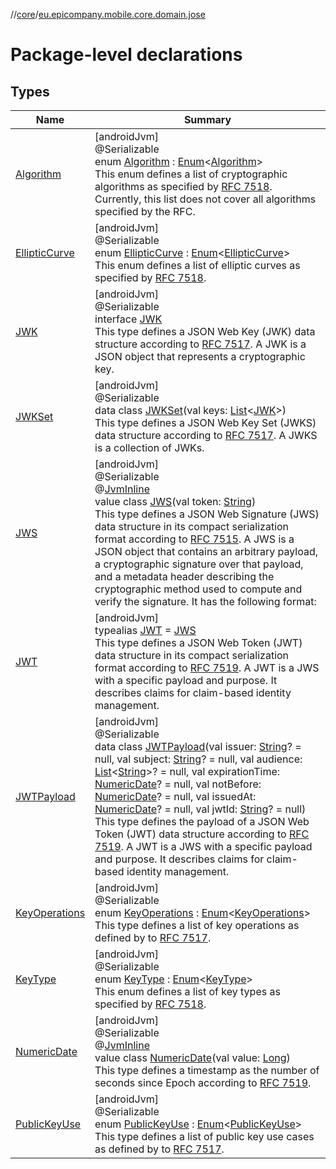//[core](../../index.md)/[eu.epicompany.mobile.core.domain.jose](index.md)

# Package-level declarations

## Types

| Name | Summary |
|---|---|
| [Algorithm](-algorithm/index.md) | [androidJvm]<br>@Serializable<br>enum [Algorithm](-algorithm/index.md) : [Enum](https://kotlinlang.org/api/latest/jvm/stdlib/kotlin/-enum/index.html)&lt;[Algorithm](-algorithm/index.md)&gt; <br>This enum defines a list of cryptographic algorithms as specified by [RFC 7518](https://www.rfc-editor.org/rfc/rfc7518). Currently, this list does not cover all algorithms specified by the RFC. |
| [EllipticCurve](-elliptic-curve/index.md) | [androidJvm]<br>@Serializable<br>enum [EllipticCurve](-elliptic-curve/index.md) : [Enum](https://kotlinlang.org/api/latest/jvm/stdlib/kotlin/-enum/index.html)&lt;[EllipticCurve](-elliptic-curve/index.md)&gt; <br>This enum defines a list of elliptic curves as specified by [RFC 7518](https://www.rfc-editor.org/rfc/rfc7518). |
| [JWK](-j-w-k/index.md) | [androidJvm]<br>@Serializable<br>interface [JWK](-j-w-k/index.md)<br>This type defines a JSON Web Key (JWK) data structure according to [RFC 7517](https://www.rfc-editor.org/rfc/rfc7517). A JWK is a JSON object that represents a cryptographic key. |
| [JWKSet](-j-w-k-set/index.md) | [androidJvm]<br>@Serializable<br>data class [JWKSet](-j-w-k-set/index.md)(val keys: [List](https://kotlinlang.org/api/latest/jvm/stdlib/kotlin.collections/-list/index.html)&lt;[JWK](-j-w-k/index.md)&gt;)<br>This type defines a JSON Web Key Set (JWKS) data structure according to [RFC 7517](https://www.rfc-editor.org/rfc/rfc7517). A JWKS is a collection of JWKs. |
| [JWS](-j-w-s/index.md) | [androidJvm]<br>@Serializable<br>@[JvmInline](https://kotlinlang.org/api/latest/jvm/stdlib/kotlin.jvm/-jvm-inline/index.html)<br>value class [JWS](-j-w-s/index.md)(val token: [String](https://kotlinlang.org/api/latest/jvm/stdlib/kotlin/-string/index.html))<br>This type defines a JSON Web Signature (JWS) data structure in its compact serialization format according to [RFC 7515](https://www.rfc-editor.org/rfc/rfc7515). A JWS is a JSON object that contains an arbitrary payload, a cryptographic signature over that payload, and a metadata header describing the cryptographic method used to compute and verify the signature. It has the following format: |
| [JWT](index.md#-2125418932%2FClasslikes%2F-1060529556) | [androidJvm]<br>typealias [JWT](index.md#-2125418932%2FClasslikes%2F-1060529556) = [JWS](-j-w-s/index.md)<br>This type defines a JSON Web Token (JWT) data structure in its compact serialization format according to [RFC 7519](https://www.rfc-editor.org/rfc/rfc7519). A JWT is a JWS with a specific payload and purpose. It describes claims for claim-based identity management. |
| [JWTPayload](-j-w-t-payload/index.md) | [androidJvm]<br>@Serializable<br>data class [JWTPayload](-j-w-t-payload/index.md)(val issuer: [String](https://kotlinlang.org/api/latest/jvm/stdlib/kotlin/-string/index.html)? = null, val subject: [String](https://kotlinlang.org/api/latest/jvm/stdlib/kotlin/-string/index.html)? = null, val audience: [List](https://kotlinlang.org/api/latest/jvm/stdlib/kotlin.collections/-list/index.html)&lt;[String](https://kotlinlang.org/api/latest/jvm/stdlib/kotlin/-string/index.html)&gt;? = null, val expirationTime: [NumericDate](-numeric-date/index.md)? = null, val notBefore: [NumericDate](-numeric-date/index.md)? = null, val issuedAt: [NumericDate](-numeric-date/index.md)? = null, val jwtId: [String](https://kotlinlang.org/api/latest/jvm/stdlib/kotlin/-string/index.html)? = null)<br>This type defines the payload of a JSON Web Token (JWT) data structure according to [RFC 7519](https://www.rfc-editor.org/rfc/rfc7519). A JWT is a JWS with a specific payload and purpose. It describes claims for claim-based identity management. |
| [KeyOperations](-key-operations/index.md) | [androidJvm]<br>@Serializable<br>enum [KeyOperations](-key-operations/index.md) : [Enum](https://kotlinlang.org/api/latest/jvm/stdlib/kotlin/-enum/index.html)&lt;[KeyOperations](-key-operations/index.md)&gt; <br>This type defines a list of key operations as defined by to [RFC 7517](https://www.rfc-editor.org/rfc/rfc7517). |
| [KeyType](-key-type/index.md) | [androidJvm]<br>@Serializable<br>enum [KeyType](-key-type/index.md) : [Enum](https://kotlinlang.org/api/latest/jvm/stdlib/kotlin/-enum/index.html)&lt;[KeyType](-key-type/index.md)&gt; <br>This enum defines a list of key types as specified by [RFC 7518](https://www.rfc-editor.org/rfc/rfc7518). |
| [NumericDate](-numeric-date/index.md) | [androidJvm]<br>@Serializable<br>@[JvmInline](https://kotlinlang.org/api/latest/jvm/stdlib/kotlin.jvm/-jvm-inline/index.html)<br>value class [NumericDate](-numeric-date/index.md)(val value: [Long](https://kotlinlang.org/api/latest/jvm/stdlib/kotlin/-long/index.html))<br>This type defines a timestamp as the number of seconds since Epoch according to [RFC 7519](https://www.rfc-editor.org/rfc/rfc7519). |
| [PublicKeyUse](-public-key-use/index.md) | [androidJvm]<br>@Serializable<br>enum [PublicKeyUse](-public-key-use/index.md) : [Enum](https://kotlinlang.org/api/latest/jvm/stdlib/kotlin/-enum/index.html)&lt;[PublicKeyUse](-public-key-use/index.md)&gt; <br>This type defines a list of public key use cases as defined by to [RFC 7517](https://www.rfc-editor.org/rfc/rfc7517). |
